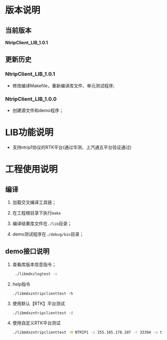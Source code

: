 # 版本说明

## 当前版本

**NtripClient_LIB_1.0.1**

## 更新历史

### NtripClient_LIB_1.0.1
- 修改编译Makefile，重新编译库文件、单元测试程序; 
### NtripClient_LIB_1.0.0
- 创建源文件和demo程序；

# LIB功能说明

- 支持ntrip1协议的RTK平台(通过华测、上汽通五平台验证通过)

# 工程使用说明

## 编译

1. 加载交叉编译工具链；

2. 在工程根目录下执行`make`

3. 编译结果库文件在`./lib`目录；

4. demo测试程序在`./debug/bin`目录；

## demo接口说明

   1. 查看库版本信息指令；
        ```sh
         ./libmdxzlogtest -v
        ```

   2. help指令

        ```shell
        ./libmdxzntripclienttest -h
        ```

        

   3. 使用默认【RTK】平台测试

        ```sh
        ./libmdxzntripclienttest -d
        ```

        

   4. 使用自定义RTK平台测试

        ```sh
        ./libmdxzntripclienttest -M NTRIP1 -s 255.165.178.107 -r 33394 -u testrsu03 -p 1789789 -m RTCM32
        ```

        
